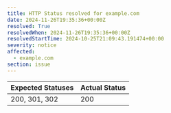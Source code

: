 ```yaml
---
title: HTTP Status resolved for example.com
date: 2024-11-26T19:35:36+00:00Z
resolved: True
resolvedWhen: 2024-11-26T19:35:36+00:00Z
resolvedStartTime: 2024-10-25T21:09:43.191474+00:00
severity: notice
affected:
  - example.com
section: issue
---
```


| Expected Statuses | Actual Status  |
|-------------------|----------------|
| 200, 301, 302 | 200 |
